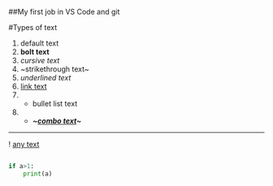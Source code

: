 ##My first job in VS Code and git

#Types of text


1. default text
1. **bolt text**
1. *cursive text*
1. ~strikethrough text~
1. _underlined text_
1. [link text](https://github.com/mr-muriel/first/tree/main/new%20folder/index.html)
1. + bullet list text
1. + ***~_[combo text](https://github.com/mr-muriel/first/tree/main/new%20folder/index.html)_~***

---

! [any text](https://github.com/mr-muriel/first/tree/main/new%20folder "new folder")


```python

if a>1:
    print(a)

```
